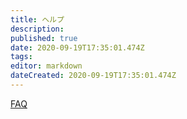 ```yaml
---
title: ヘルプ
description: 
published: true
date: 2020-09-19T17:35:01.474Z
tags: 
editor: markdown
dateCreated: 2020-09-19T17:35:01.474Z
---
```


[FAQ](/ja/help/FAQ)